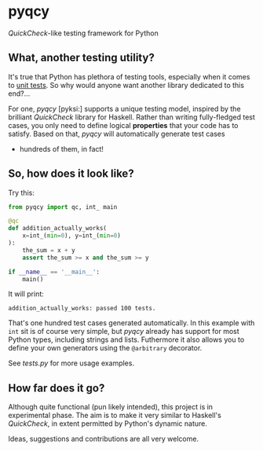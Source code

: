 # pyqcy

_QuickCheck_-like testing framework for Python

## What, another testing utility?

It's true that Python has plethora of testing tools, especially when it comes to
[unit tests](http://packages.python.org/testing/#unit-testing-tools). So why would
anyone want another library dedicated to this end?...

For one, _pyqcy_ \[pyksi:\] supports a unique testing model, inspired by the
brilliant _QuickCheck_ library for Haskell. Rather than writing fully-fledged
test cases, you only need to define logical **properties** that your code
has to satisfy. Based on that, _pyqcy_ will automatically generate test cases
- hundreds of them, in fact!

## So, how does it look like?

Try this:

```python
from pyqcy import qc, int_ main

@qc
def addition_actually_works(
	x=int_(min=0), y=int_(min=0)
):
	the_sum = x + y
	assert the_sum >= x and the_sum >= y

if __name__ == '__main__':
	main()
```
It will print:

    addition_actually_works: passed 100 tests.

That's one hundred test cases generated automatically. In this example
with <code>int</code> sit is of course very simple, but _pyqcy_ already
has support for most Python types, including strings and lists.
Futhermore it also allows you to define your own generators
using the <code>@arbitrary</code> decorator.

See _tests.py_ for more usage examples.

## How far does it go?

Although quite functional (pun likely intended), this project is in experimental phase.
The aim is to make it very similar to Haskell's _QuickCheck_, in extent
permitted by Python's dynamic nature.

Ideas, suggestions and contributions are all very welcome.
